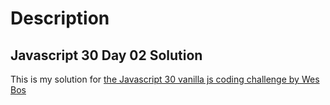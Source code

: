# Description

## Javascript 30 Day 02 Solution

This is my solution for <a href="https://javascript30.com/">the Javascript 30 vanilla js coding challenge by Wes Bos</a>